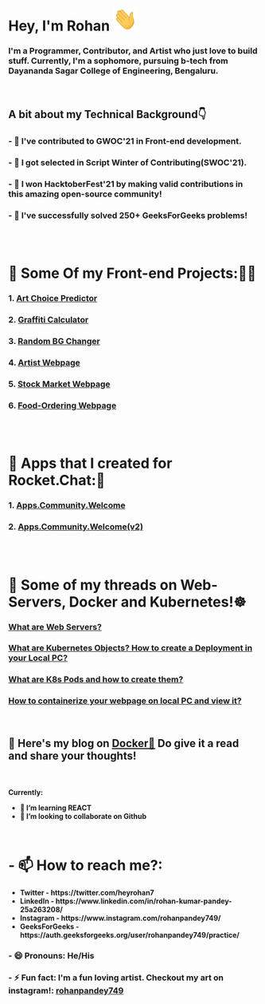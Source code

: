 # Hey, I'm Rohan <img src="https://github.com/ABSphreak/ABSphreak/blob/master/gifs/Hi.gif?raw=true" alt="" style="width:48px;height:48px;">

### I'm a Programmer, Contributor, and Artist who just love to build stuff. Currently, I'm a sophomore, pursuing b-tech from Dayananda Sagar College of Engineering, Bengaluru.

<br>

## A bit about my Technical Background👇

### - 🔭 I've contributed to GWOC'21 in Front-end development.
### - 🔭 I got selected in Script Winter of Contributing(SWOC'21).
### - 🔭 I won HacktoberFest'21 by making valid contributions in this amazing open-source community!
### - 🔭 I've successfully solved 250+ GeeksForGeeks problems!
<br>
<br>


#  🎒 Some Of my Front-end Projects:💂‍♀️<br>

### 1. [Art Choice Predictor](https://github.com/Rohan749/Art-Choice-Predictor)

### 2. [Graffiti Calculator](https://github.com/Rohan749/Basic-Calculator) 
 
### 3. [Random BG Changer](https://github.com/Rohan749/Random-Background-Changing-Webpage) 

### 4. [Artist Webpage](https://github.com/Rohan749/Artist_webpage)  

### 5. [Stock Market Webpage](https://github.com/Rohan749/Stock-Market-Webpage) 

### 6. [Food-Ordering Webpage](https://github.com/Rohan749/Food-ordering-webpage) 

<br>
<br>

# 🎒 Apps that I created for Rocket.Chat:🚀
 
### 1. [Apps.Community.Welcome](https://github.com/Rohan749/Apps.Community.Welcome)

### 2. [Apps.Community.Welcome(v2)](https://github.com/Rohan749/Apps.Community.Welcome.v2)

<br>
<br>

# 🎒 Some of my threads on Web-Servers, Docker and Kubernetes!☸️ 

### [What are Web Servers?](https://twitter.com/heyrohan7/status/1481443203077505024?s=20&t=_f_tUGLWkjnOGYAuOHWnZQ)
### [What are Kubernetes Objects? How to create a Deployment in your Local PC?](https://twitter.com/heyrohan7/status/1497926422181994498?s=20&t=7ECNQatL-82YeYYr4Qlvwg)
### [What are K8s Pods and how to create them?](https://twitter.com/heyrohan7/status/1498506043113967623?s=20&t=7ECNQatL-82YeYYr4Qlvwg)
### [How to containerize your webpage on local PC and view it?](https://twitter.com/heyrohan7/status/1500157555439325187?s=20&t=7ECNQatL-82YeYYr4Qlvwg)

<br>
        
 ## 🎒 Here's my blog on [Docker🐋](https://docs.google.com/document/d/13IG-tjgMfl1wtGKkmnOKBS7rVmKoHqH_bMWkSc4xYcQ/edit?usp=sharing) Do give it a read and share your thoughts!
<br>
<br>
<strong>Currently:</strong>
      <ul> <strong>
    <li> 🌱 I’m learning <strong>REACT</strong> </li>
    <li> 👯 I’m looking to collaborate on Github </li>
    <strong>
    </ul>
 
 <br>
    
# - 📫 How to reach me?:  
<ul>
  <li>Twitter - https://twitter.com/heyrohan7</li>   
  <li>LinkedIn - https://www.linkedin.com/in/rohan-kumar-pandey-25a263208/</li>
  <li>Instagram - https://www.instagram.com/rohanpandey749/ </li>
  <li>GeeksForGeeks - https://auth.geeksforgeeks.org/user/rohanpandey749/practice/</li> 
</ul>

### - 😄 Pronouns: He/His
### - ⚡ Fun fact: I'm a fun loving artist. Checkout my art on instagram!: [rohanpandey749](https://www.instagram.com/rohanpandey749/) 

